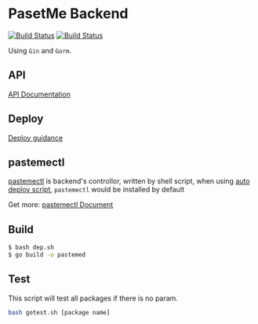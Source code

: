 # PasetMe Backend

[![Build Status](https://travis-ci.com/PasteUs/PasteMeGoBackend.svg?branch=master)](https://travis-ci.com/PasteUs/PasteMeGoBackend) [![Build Status](https://cloud.drone.io/api/badges/PasteUs/PasteMeGoBackend/status.svg)](https://cloud.drone.io/PasteUs/PasteMeGoBackend)

Using `Gin` and `Gorm`.

## API

[API Documentation](./API.md)

## Deploy

[Deploy guidance](./DEPLOY.md)

## pastemectl

[pastemectl](./pastemectl.sh) is backend's controllor, written by shell script, when using [auto deploy script](./installer.sh), `pastemectl` would be installed by default

Get more: [pastemectl Document](./PASTEMECTL_DOCUMENT.md)

## Build

```bash
$ bash dep.sh
$ go build -o pastemed
```

## Test

This script will test all packages if there is no param.

```bash
bash gotest.sh [package name]
```

